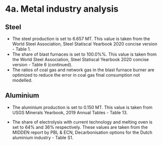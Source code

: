 # 4a. Metal industry analysis

## Steel

- The steel production is set to 6.657 MT. This value is taken from the World Steel Association, Steel Statiscal Yearbook 2020 concise version - Table 1.
- The share of blast furnaces is set to 100.0%%. This value is taken from the World Steel Association, Steel Statiscal Yearbook 2020 concise version - Table 6 (continued).
- The ratios of coal gas and network gas in the blast furnace burner are optimized to reduce the error in coal gas final consumption not modelled.

## Aluminium

- The aluminium production is set to 0.150 MT. This value is taken from USGS Minerals Yearbook, 2019 Annual Tables - Table 13.

- The share of electrolysis with current technology and melting oven is set to 64% and 36% respectively. These values are taken from the MIDDEN report by PBL & ECN, Decarbonisation options for the Dutch aluminium industry - Table S1.